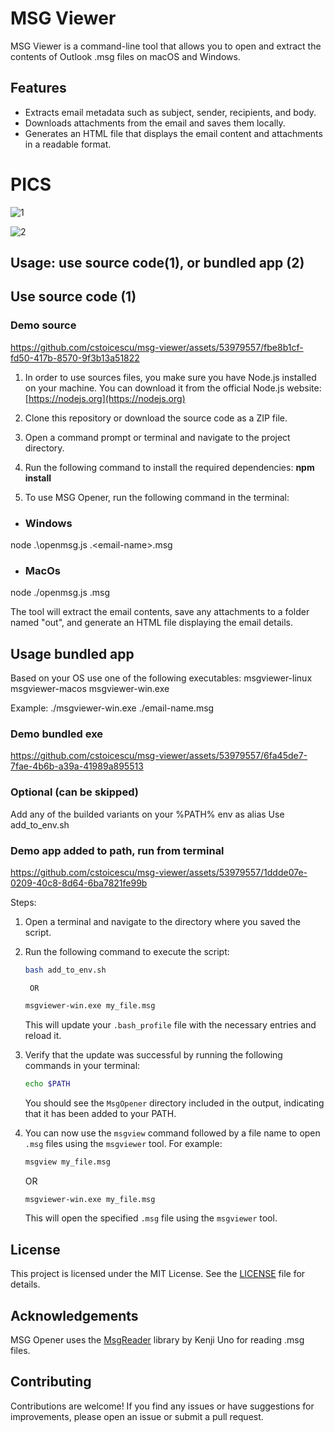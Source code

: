 # MSG Viewer

MSG Viewer is a command-line tool that allows you to open and extract the contents of Outlook .msg files on macOS and Windows.


## Features

- Extracts email metadata such as subject, sender, recipients, and body.
- Downloads attachments from the email and saves them locally.
- Generates an HTML file that displays the email content and attachments in a readable format.

# PICS 
![1](https://github.com/cstoicescu/msg-viewer/assets/53979557/e6b4e4b8-621f-46d4-988a-ee8d1348c491) 
 
![2](https://github.com/cstoicescu/msg-viewer/assets/53979557/1700c5cc-330b-4d09-914e-3adb0311c767) 


## Usage: use source code(1), or bundled app (2) 

## Use source code (1)

### Demo source 

https://github.com/cstoicescu/msg-viewer/assets/53979557/fbe8b1cf-fd50-417b-8570-9f3b13a51822


1. In order to use sources files, you make sure you have Node.js installed on your machine. You can download it from the official Node.js website: [https://nodejs.org](https://nodejs.org)

2. Clone this repository or download the source code as a ZIP file.

3. Open a command prompt or terminal and navigate to the project directory.

4. Run the following command to install the required dependencies: **npm install** 

5. To use MSG Opener, run the following command in the terminal:



- ### Windows
node .\openmsg.js .\<email-name>.msg

 - ### MacOs
node ./openmsg.js <email-name>.msg



The tool will extract the email contents, save any attachments to a folder named "out", and generate an HTML file displaying the email details.

## Usage bundled app 
Based on your OS use one of the following executables:
msgviewer-linux
msgviewer-macos
msgviewer-win.exe



Example: ./msgviewer-win.exe  ./email-name.msg

### Demo bundled exe
https://github.com/cstoicescu/msg-viewer/assets/53979557/6fa45de7-7fae-4b6b-a39a-41989a895513


### Optional (can be skipped)

Add any of the builded variants on your %PATH% env as alias
Use add_to_env.sh 

### Demo app added to path, run from terminal 
https://github.com/cstoicescu/msg-viewer/assets/53979557/1ddde07e-0209-40c8-8d64-6ba7821fe99b


Steps: 
1. Open a terminal and navigate to the directory where you saved the script.
2. Run the following command to execute the script:

    ```bash
    bash add_to_env.sh
    ```
        OR 
    ``` cmd
    msgviewer-win.exe my_file.msg
    ```

   This will update your `.bash_profile` file with the necessary entries and reload it.

3. Verify that the update was successful by running the following commands in your terminal:

    ```bash
    echo $PATH
    ```



   You should see the `MsgOpener` directory included in the output, indicating that it has been added to your PATH.

4. You can now use the `msgview` command followed by a file name to open `.msg` files using the `msgviewer` tool. For example:

    ```bash
    msgview my_file.msg
    ```
      OR 
    ``` cmd
    msgviewer-win.exe my_file.msg
    ```
    
   This will open the specified `.msg` file using the `msgviewer` tool.


## License

This project is licensed under the MIT License. See the [LICENSE](LICENSE) file for details.

## Acknowledgements

MSG Opener uses the [MsgReader](https://www.npmjs.com/package/@kenjiuno/msgreader) library by Kenji Uno for reading .msg files.

## Contributing

Contributions are welcome! If you find any issues or have suggestions for improvements, please open an issue or submit a pull request.

